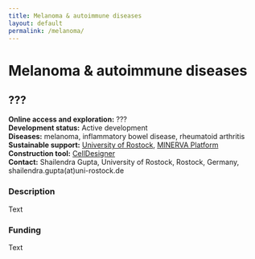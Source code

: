 ```yaml
---
title: Melanoma & autoimmune diseases
layout: default
permalink: /melanoma/
---
```


# Melanoma & autoimmune diseases
## ???

**Online access and exploration:** ???  
**Development status:** Active development  
**Diseases:** melanoma, inflammatory bowel disease, rheumatoid arthritis  
**Sustainable support:** [University of Rostock](https://www.sbi.uni-rostock.de/), [MINERVA Platform](https://minerva.pages.uni.lu/)  
**Construction tool:** [CellDesigner](https://www.celldesigner.org/)  
**Contact:**  Shailendra Gupta, University of Rostock, Rostock, Germany, shailendra.gupta(at)uni-rostock.de  

### Description

Text

### Funding

Text
